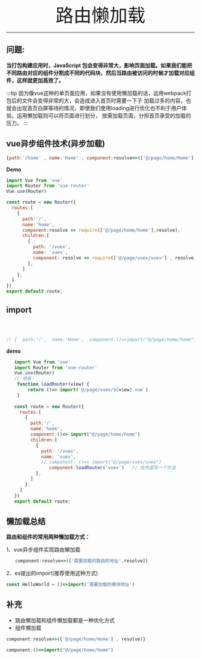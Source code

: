 <div align='center' ><font size='70'>路由懒加载</font></div>

-----

## 问题:

**当打包构建应用时，JavaScript 包会变得非常大，影响页面加载。如果我们能把不同路由对应的组件分割成不同的代码块，然后当路由被访问的时候才加载对应组件，这样就更加高效了。**

:::tip
因为像vue这种的单页面应用，如果没有使用懒加载的话，运用webpack打包后的文件会变得非常的大，会造成进入首页时需要一下子
加载过多的内容，也就会出现首页白屏等待的情况，即使我们使用loading进行优化也不利于用户体验。运用懒加载则可以将页面进行划分，
按需加载页面，分担首页承受的加载的压力。
:::

## vue异步组件技术(异步加载)

```javascript
{path:'/home' , name:'Home' , component:resolve=>(['@/page/home/Home'] , resolve)}
```

**Demo**
```javascript
import Vue from 'vue'
import Router from 'vue-router'
Vue.use(Router)

const route = new Router({
  routes:[
    {
      path:'/',
      name:'home',
      component:resolve => require(['@/page/home/home'],resolve),
      children:[
        {
          path: '/vuex',
          name: 'vuex',
          component: resolve => require(['@/page/vuex/vuex'] , resolve)
        },
      ]
    },
  ]
})
export default route;
```
## import

```javascript



// {  path:'/',  name:'Home',  component:()=>import("@/page/home/home") }  
```
**demo**
```javascript
   import Vue from 'vue'
   import Router from 'vue-router'
   Vue.use(Router)
   // 或者：
    function loadRouter(view) {
        return ()=> import(`@/page/vuex/${view}.vue`)
    }
   
   const route = new Router({
     routes:[
       {
         path:'/',
         name:'home',
         component:()=> import("@/page/home/home")
         children:[
           {
             path: '/vuex',
             name: 'vuex',
             // component: ()=> import("@/page/vuex/vuex")
                component:loadRouter('vuex')   // 在外面写一个方法
           },
         ]
       },
     ]
   })
   export default route;
```
## 懒加载总结

**路由和组件的常用两种懒加载方式：**

1、vue异步组件实现路由懒加载

```javascript
　　component:resolve=>(['需要加载的路由的地址',resolve])
```

2、es提出的import(推荐使用这种方式)
```javascript
const HelloWorld = ()=>import('需要加载的模块地址')
```

## 补充

* 路由懒加载和组件懒加载都是一种优化方式
* 组件懒加载
```javascript
component:resolve=>(['@/page/home/Home'] , resolve)} 
```
 
```javascript
component:()=>import("@/page/home/home") 
```		